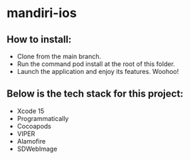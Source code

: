 # mandiri-ios

## How to install:
- Clone from the main branch.
- Run the command pod install at the root of this folder.
- Launch the application and enjoy its features. Woohoo!

## Below is the tech stack for this project:
- Xcode 15
- Programmatically
- Cocoapods
- VIPER
- Alamofire
- SDWebImage
